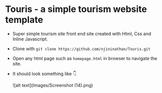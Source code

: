 # Touris - a simple tourism website template
* Super simple tourism site front end site created with Html, Css and Inline Javascript. 
* Clone with ```git clone https://github.com/njininathan/Touris.git```
* Open any html page such as ```homepage.html``` in browser to navigate the site.
* It should look something like 👇

	![alt text](Images/Screenshot (14).png)

